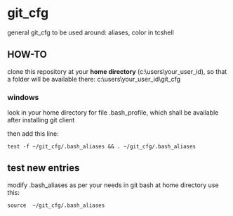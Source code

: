 # git_cfg

general git_cfg to be used around: aliases, color in tcshell

## HOW-TO

clone this  repository at your **home directory**  (c:\users\your_user_id), so that a folder will be available there: c:\users\your_user_id\git_cfg

### windows
look in your home directory for file .bash_profile, which shall be available after installing git client

then add this line:

    test -f ~/git_cfg/.bash_aliases && . ~/git_cfg/.bash_aliases

## test new entries

modify .bash_aliases as per your needs
in git bash at home directory use this:

    source  ~/git_cfg/.bash_aliases